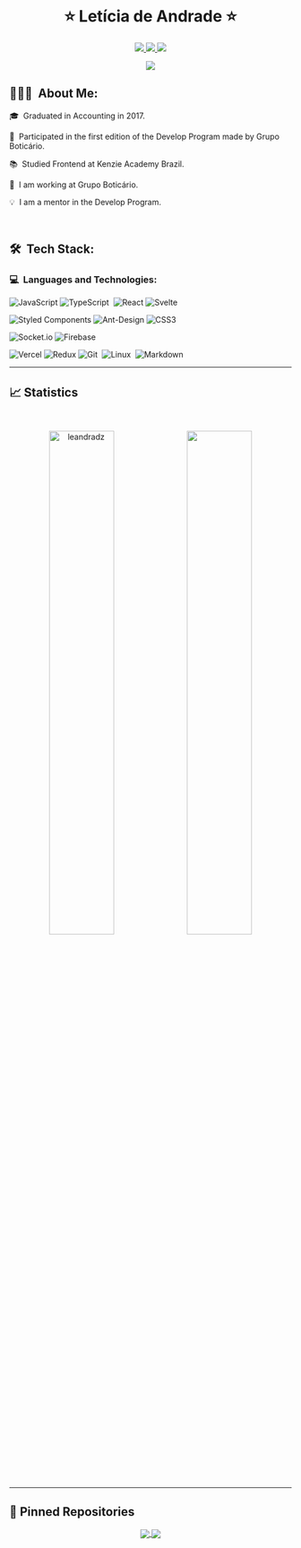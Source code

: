 <h1 align="center">
 ⭐ Letícia de Andrade ⭐
</h1>

<p align="center">
	<a href="https://www.linkedin.com/in/leandradz/">
		<img src="https://img.shields.io/badge/LinkedIn-0077B5?style=for-the-badge&logo=linkedin&logoColor=white" />
	</a>
  <a href="https://gitlab.com/leandradz">
		<img src="https://img.shields.io/badge/GitLab-330F63?style=for-the-badge&logo=gitlab&logoColor=white" />
	</a>
	<a href="mailto:leticiandrade1994@gmail.com">
		<img src="https://img.shields.io/badge/Gmail-D14836?style=for-the-badge&logo=gmail&logoColor=white" />
	</a>
</p>

<p align="center">
	<img src="https://komarev.com/ghpvc/?username=leandradz&color=blueviolet&style=flat-square&label=Profile+Views" />
</p>

## 👨🏻‍💻 &nbsp;About Me:

<p>🎓 &nbsp;Graduated in Accounting in 2017.</p>
<p>🧩 &nbsp;Participated in the first edition of the Develop Program made by Grupo Boticário.</p>
<p>📚 &nbsp;Studied Frontend at Kenzie Academy Brazil.</p>
<p>💼 &nbsp;I am working at Grupo Boticário.</p>
<p>💡 &nbsp;I am a mentor in the Develop Program.</p>


<br />

## 🛠 &nbsp;Tech Stack:

### 💻 &nbsp;Languages and Technologies:

![JavaScript](https://img.shields.io/badge/javascript-%23323330.svg?style=for-the-badge&logo=javascript&logoColor=%23F7DF1E)
![TypeScript](https://img.shields.io/badge/-TypeScript-05122A?style=flat&logo=typescript)&nbsp;
![React](https://img.shields.io/badge/react-%2320232a.svg?style=for-the-badge&logo=react&logoColor=%2361DAFB)
![Svelte](https://img.shields.io/badge/svelte-%23f1413d.svg?style=for-the-badge&logo=svelte&logoColor=white)

![Styled Components](https://img.shields.io/badge/styled--components-DB7093?style=for-the-badge&logo=styled-components&logoColor=white)
![Ant-Design](https://img.shields.io/badge/-AntDesign-%230170FE?style=for-the-badge&logo=ant-design&logoColor=white)
![CSS3](https://img.shields.io/badge/css3-%231572B6.svg?style=for-the-badge&logo=css3&logoColor=white)

![Socket.io](https://img.shields.io/badge/Socket.io-black?style=for-the-badge&logo=socket.io&badgeColor=010101)
![Firebase](https://img.shields.io/badge/firebase-%23039BE5.svg?style=for-the-badge&logo=firebase)

![Vercel](https://img.shields.io/badge/vercel-%23000000.svg?style=for-the-badge&logo=vercel&logoColor=white)
![Redux](https://img.shields.io/badge/redux-%23593d88.svg?style=for-the-badge&logo=redux&logoColor=white)
![Git](https://img.shields.io/badge/-Git-05122A?style=flat&logo=git)&nbsp;
![Linux](https://img.shields.io/badge/-Linux-05122A?style=flat&logo=linux)&nbsp;
![Markdown](https://img.shields.io/badge/markdown-%23000000.svg?style=for-the-badge&logo=markdown&logoColor=white)


<hr />

## 📈 Statistics

<br/>
<p align="center">
  <img width="48%" src="https://github-readme-stats.vercel.app/api?username=leandradz&count_private=true&theme=dark&show_icons=true" alt="leandradz" />
  <img width="48%" src="https://github-readme-streak-stats.herokuapp.com/?user=leandradz&hide_border=true&theme=dark&show_icons=true" />
</p>

<hr />

## 📕 Pinned Repositories

<p align="center">
	<a href="https://github.com/leandradz">
		<img align="center" src="https://github-readme-stats.vercel.app/api/pin/?username=leandradz&repo=spa-frontend-react&hide_border=true&theme=dark&show_icons=true" />
	</a>
	<a href="https://github.com/leandradz/leandradz">
		<img align="center" src="https://github-readme-stats.vercel.app/api/pin/?username=leandradz&repo=svelte-firebase-chatapp&hide_border=true&theme=dark&show_icons=true" />
	</a>
</p>
